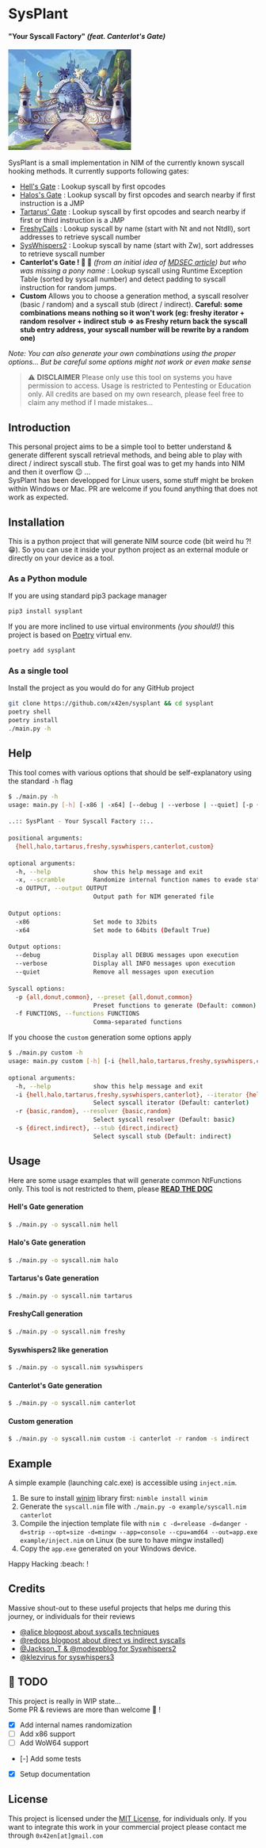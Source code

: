 # SysPlant
#### "Your Syscall Factory" *(feat. Canterlot's Gate)*

![Canterlot's Gate](docs/assets/canterlot.jpeg)

SysPlant is a small implementation in NIM of the currently known syscall hooking methods. It currently supports following gates:
- [Hell's Gate](https://github.com/am0nsec/HellsGate) : Lookup syscall by first opcodes
- [Halos's Gate](https://blog.sektor7.net/#!res/2021/halosgate.md) : Lookup syscall by first opcodes and search nearby if first instruction is a JMP
- [Tartarus' Gate](https://github.com/trickster0/TartarusGate) : Lookup syscall by first opcodes and search nearby if first or third instruction is a JMP
- [FreshyCalls](https://github.com/crummie5/FreshyCalls) : Lookup syscall by name (start with Nt and not Ntdll), sort addresses to retrieve syscall number
- [SysWhispers2](https://github.com/jthuraisamy/SysWhispers2) : Lookup syscall by name (start with Zw), sort addresses to retrieve syscall number
- **Canterlot's Gate ! :unicorn: :rainbow:** *(from an initial idea of [MDSEC article](https://www.mdsec.co.uk/2022/04/resolving-system-service-numbers-using-the-exception-directory/)) but who was missing a pony name* : Lookup syscall using Runtime Exception Table (sorted by syscall number) and detect padding to syscall instruction for random jumps.
- **Custom** Allows you to choose a generation method, a syscall resolver (basic / random) and a syscall stub (direct / indirect). **Careful: some combinations means nothing so it won't work (eg: freshy iterator + random resolver + indirect stub => as Freshy return back the syscall stub entry address, your syscall number will be rewrite by a random one)**  

*Note: You can also generate your own combinations using the proper options... But be careful some options might not work or even make sense*

> :warning: **DISCLAIMER**
> Please only use this tool on systems you have permission to access.
> Usage is restricted to Pentesting or Education only.
> All credits are based on my own research, please feel free to claim any method if I made mistakes...

## Introduction
This personal project aims to be a simple tool to better understand & generate different syscall retrieval methods, and being able to play with direct / indirect syscall stub. The first goal was to get my hands into NIM and then it overflow :wink: ...  
SysPlant has been developped for Linux users, some stuff might be broken within Windows or Mac. PR are welcome if you found anything that does not work as expected.

## Installation
This is a python project that will generate NIM source code (bit weird hu ?! :grin:). So you can use it inside your python project as an external module or directly on your device as a tool.

### As a Python module
If you are using standard pip3 package manager
```sh
pip3 install sysplant
```

If you are more inclined to use virtual environments *(you should!)* this project is based on [Poetry](https://python-poetry.org/) virtual env.
```sh
poetry add sysplant
```

### As a single tool
Install the project as you would do for any GitHub project
```sh
git clone https://github.com/x42en/sysplant && cd sysplant
poetry shell
poetry install
./main.py -h
```

## Help
This tool comes with various options that should be self-explanatory using the standard `-h` flag
```bash
$ ./main.py -h
usage: main.py [-h] [-x86 | -x64] [--debug | --verbose | --quiet] [-p {all,donut,common} | -f FUNCTIONS] [-x] -o OUTPUT {hell,halo,tartarus,freshy,syswhispers,canterlot,custom} ...

..:: SysPlant - Your Syscall Factory ::..

positional arguments:
  {hell,halo,tartarus,freshy,syswhispers,canterlot,custom}

optional arguments:
  -h, --help            show this help message and exit
  -x, --scramble        Randomize internal function names to evade static analysis
  -o OUTPUT, --output OUTPUT
                        Output path for NIM generated file

Output options:
  -x86                  Set mode to 32bits
  -x64                  Set mode to 64bits (Default True)

Output options:
  --debug               Display all DEBUG messages upon execution
  --verbose             Display all INFO messages upon execution
  --quiet               Remove all messages upon execution

Syscall options:
  -p {all,donut,common}, --preset {all,donut,common}
                        Preset functions to generate (Default: common)
  -f FUNCTIONS, --functions FUNCTIONS
                        Comma-separated functions
```

If you choose the `custom` generation some options apply
```bash
$ ./main.py custom -h
usage: main.py custom [-h] [-i {hell,halo,tartarus,freshy,syswhispers,canterlot}] [-r {basic,random}] [-s {direct,indirect}]

optional arguments:
  -h, --help            show this help message and exit
  -i {hell,halo,tartarus,freshy,syswhispers,canterlot}, --iterator {hell,halo,tartarus,freshy,syswhispers,canterlot}
                        Select syscall iterator (Default: canterlot)
  -r {basic,random}, --resolver {basic,random}
                        Select syscall resolver (Default: basic)
  -s {direct,indirect}, --stub {direct,indirect}
                        Select syscall stub (Default: indirect)
```

## Usage
Here are some usage examples that will generate common NtFunctions only. This tool is not restricted to them, please **[READ THE DOC](https://x42en.github.io/sysplant/)**

#### Hell's Gate generation
```bash
$ ./main.py -o syscall.nim hell
```

#### Halo's Gate generation
```bash
$ ./main.py -o syscall.nim halo
```

#### Tartarus's Gate generation
```bash
$ ./main.py -o syscall.nim tartarus
```

#### FreshyCall generation
```bash
$ ./main.py -o syscall.nim freshy
```

#### Syswhispers2 like generation
```bash
$ ./main.py -o syscall.nim syswhispers
```

#### Canterlot's Gate generation
```bash
$ ./main.py -o syscall.nim canterlot
```

#### Custom generation
```bash
$ ./main.py -o syscall.nim custom -i canterlot -r random -s indirect
```

## Example
A simple example (launching calc.exe) is accessible using `inject.nim`.  
1. Be sure to install [winim](https://github.com/khchen/winim) library first: `nimble install winim`
2. Generate the `syscall.nim` file with `./main.py -o example/syscall.nim canterlot`
3. Compile the injection template file with `nim c -d=release -d=danger -d=strip --opt=size -d=mingw --app=console --cpu=amd64 --out=app.exe example/inject.nim` on Linux (be sure to have mingw installed)
4. Copy the `app.exe` generated on your Windows device.

Happy Hacking :beach: !

## Credits
Massive shout-out to these useful projects that helps me during this journey, or individuals for their reviews
- [@alice blogpost about syscalls techniques](https://alice.climent-pommeret.red/posts/direct-syscalls-hells-halos-syswhispers2/)
- [@redops blogpost about direct vs indirect syscalls](https://redops.at/en/blog/direct-syscalls-a-journey-from-high-to-low)
- [@Jackson_T & @modexpblog for Syswhispers2](https://github.com/jthuraisamy/SysWhispers2)
- [@klezvirus for syswhispers3](https://github.com/klezVirus/SysWhispers3)

## :construction: TODO
This project is really in WIP state...  
Some PR & reviews are more than welcome :tada: !
- [x] Add internal names randomization
- [ ] Add x86 support
- [ ] Add WoW64 support
- [-] Add some tests
- [x] Setup documentation

## License
This project is licensed under the [MIT License](https://www.tldrlegal.com/license/mit-license), for individuals only. If you want to integrate this work in your commercial project please contact me through `0x42en[at]gmail.com`